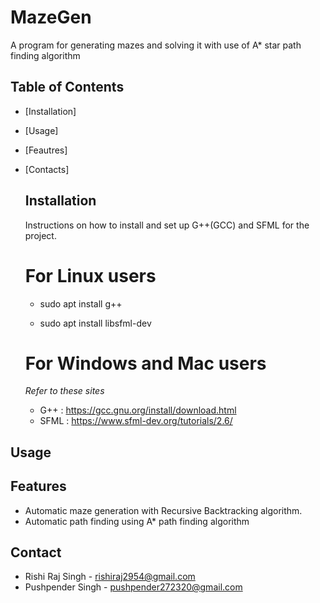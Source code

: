 # MazeGen
A program for generating mazes and solving it with use of A* star path finding algorithm

## Table of Contents
- [Installation] 
- [Usage] 
- [Feautres] 
- [Contacts] 

  ## Installation

  Instructions on how to install and set up G++(GCC) and SFML for the project.

  # For Linux users  
    - sudo apt install g++

    - sudo apt install libsfml-dev

  # For Windows and Mac users
  _Refer to these sites_
    - G++ : https://gcc.gnu.org/install/download.html
    - SFML : https://www.sfml-dev.org/tutorials/2.6/
  
## Usage 

## Features
  - Automatic maze generation with Recursive Backtracking algorithm.
  - Automatic path finding using A* path finding algorithm

## Contact
  - Rishi Raj Singh - rishiraj2954@gmail.com
  - Pushpender Singh - pushpender272320@gmail.com
  
  

